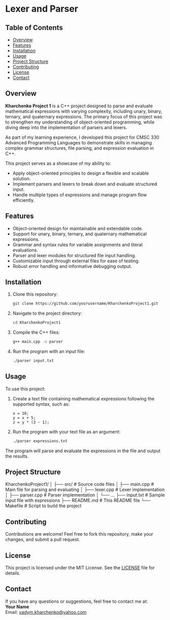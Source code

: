 # Lexer and Parser

## Table of Contents
- [Overview](#overview)
- [Features](#features)
- [Installation](#installation)
- [Usage](#usage)
- [Project Structure](#project-structure)
- [Contributing](#contributing)
- [License](#license)
- [Contact](#contact)

## Overview
**Kharchenko Project 1** is a C++ project designed to parse and evaluate mathematical expressions with varying complexity, including unary, binary, ternary, and quaternary expressions. The primary focus of this project was to strengthen my understanding of object-oriented programming, while diving deep into the implementation of parsers and lexers. 

As part of my learning experience, I developed this project for CMSC 330 Advanced Programming Languages to demonstrate skills in managing complex grammar structures, file parsing, and expression evaluation in C++. 

This project serves as a showcase of my ability to:
- Apply object-oriented principles to design a flexible and scalable solution.
- Implement parsers and lexers to break down and evaluate structured input.
- Handle multiple types of expressions and manage program flow efficiently.

## Features
- Object-oriented design for maintainable and extendable code.
- Support for unary, binary, ternary, and quaternary mathematical expressions.
- Grammar and syntax rules for variable assignments and literal evaluations.
- Parser and lexer modules for structured file input handling.
- Customizable input through external files for ease of testing.
- Robust error handling and informative debugging output.

## Installation
1. Clone this repository:
    ```bash
    git clone https://github.com/yourusername/KharchenkoProject1.git
    ```
2. Navigate to the project directory:
    ```bash
    cd KharchenkoProject1
    ```
3. Compile the C++ files:
    ```bash
    g++ main.cpp -o parser
    ```
4. Run the program with an input file:
    ```bash
    ./parser input.txt
    ```

## Usage
To use this project:
1. Create a text file containing mathematical expressions following the supported syntax, such as:
    ```
    x = 10;
    y = x + 5;
    z = y * (3 - 1);
    ```
2. Run the program with your text file as an argument:
    ```bash
    ./parser expressions.txt
    ```

The program will parse and evaluate the expressions in the file and output the results.

## Project Structure

KharchenkoProject1/ │ ├── src/ # Source code files │ ├── main.cpp # Main file for parsing and evaluating │ ├── lexer.cpp # Lexer implementation │ ├── parser.cpp # Parser implementation │ └── ... ├── input.txt # Sample input file with expressions ├── README.md # This README file └── Makefile # Script to build the project

## Contributing
Contributions are welcome! Feel free to fork this repository, make your changes, and submit a pull request.

## License
This project is licensed under the MIT License. See the [LICENSE](LICENSE) file for details.

## Contact
If you have any questions or suggestions, feel free to contact me at:  
**Your Name**  
Email: vadym.kharchenko@yahoo.com
